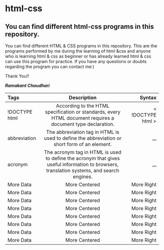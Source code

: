 # html-css

## You can find different html-css programs in this repository.

You can find different HTML & CSS programs in this repository.
This are the programs performed by me during the learning of html &css and anyone who is learning html & css as beginner or has already learned html & css can use this program for practice. If you have any questions or doubts regarding the program you can contact me:)

Thank You!!

***Ramakant Chaudhari***


|     Tags     |  Description   |     Syntax    |
|:-------------|:--------------:|--------------:|
| !DOCTYPE html    | According to the HTML specification or standards, every HTML document requires a document type declaration.       |< !DOCTYPE html >     |
| abbreviation    | The abbreviation tag in HTML is used to define the abbreviation or short form of an element.| <abbr title=" "> ... </abbr>   |
| acronym |	The acronym tag in HTML is used to define the acronym that gives useful information to browsers, translation systems, and search engines.|	<acronym title=" "> ... </acronym>|
| More Data    | More Centered  | More Right    |
| More Data    | More Centered  | More Right    |
| More Data    | More Centered  | More Right    |
| More Data    | More Centered  | More Right    |
| More Data    | More Centered  | More Right    |
| More Data    | More Centered  | More Right    |
| More Data    | More Centered  | More Right    |
| More Data    | More Centered  | More Right    |
